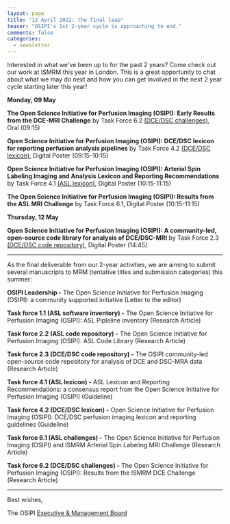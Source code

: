 ```yaml
---
layout: page
title: "12 April 2022: the final leap"
teaser: "OSIPI's 1st 2-year cycle is approaching to end."
comments: false
categories:
  - newsletter
---
```


Interested in what we've been up to for the past 2 years? Come check out our work at ISMRM this year in London. This is a great opportunity to chat about what we may do next and how you can get involved in the next 2 year cycle starting later this year!

**Monday, 09 May**

**The Open Science Initiative for Perfusion Imaging (OSIPI): Early Results from the DCE-MRI Challenge** by Task Force 6.2 [(DCE/DSC challenges)](https://osipi.org/task-force-6-2/), Oral (09:15)

**Open Science Initiative for Perfusion Imaging (OSIPI): DCE/DSC lexicon for reporting perfusion analysis pipelines** by Task Force 4.2 [(DCE/DSC lexicon)](https://osipi.org/task-force-4-2/), Digital Poster (09:15-10:15)

**Open Science Initiative for Perfusion Imaging (OSIPI): Arterial Spin Labeling Imaging and Analysis Lexicon and Reporting Recommendations** by Task Force 4.1 [(ASL lexicon)](https://osipi.org/task-force-4-1/), Digital Poster (10:15-11:15)

**The Open Science Initiative for Perfusion Imaging (OSIPI): Results from the ASL MRI Challenge** by Task Force 6.1, Digital Poster (10:15-11:15)


**Thursday, 12 May**

**Open Science Initiative for Perfusion Imaging (OSIPI): A community-led, open-source code library for analysis of DCE/DSC-MRI** by Task Force 2.3 [(DCE/DSC code repository)](https://osipi.org/task-force-2-3/), Digital Poster (14:45)

---

As the final deliverable from our 2-year activities, we are aiming to submit several manuscripts to MRM (tentative titles and submission categories) this summer:

**OSIPI Leadership -**
The Open Science Initiative for Perfusion Imaging (OSIPI): a community supported initiative
(Letter to the editor)

**Task force 1.1 (ASL software inventory) -**
The Open Science Initiative for Perfusion Imaging (OSIPI): ASL Pipleline inventory
(Research Article)

**Task force 2.2 (ASL code repository) -**
The Open Science Initiative for Perfusion Imaging (OSIPI): ASL Code Library
(Research Article)

**Task force 2.3 (DCE/DSC code repository) -**
The OSIPI community-led open-source code repository for analysis of DCE and DSC-MRA data
(Research Article)

**Task force 4.1 (ASL lexicon) -**
ASL Lexicon and Reporting Recommendations: a consensus report from the Open Science Initiative for Perfusion Imaging (OSIPI)
(Guideline)

**Task force 4.2 (DCE/DSC lexicon) -**
Open Science Initiative for Perfusion Imaging (OSIPI): DCE/DSC perfusion imaging lexicon and reporting guidelines
(Guideline)

**Task force 6.1 (ASL challenges) -**
The Open Science Initiative for Perfusion Imaging (OSIPI) and ISMRM Arterial Spin Labeling MRI Challenge
(Research Article)

**Task force 6.2 (DCE/DSC challenges) -**
The Open Science Initiative for Perfusion Imaging (OSIPI): Results from the ISMRM DCE Challenge
(Research Article)


---


Best wishes,

The OSIPI [Executive & Management Board](https://www.osipi.org/emb/)


